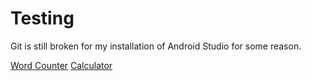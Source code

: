 # Testing
Git is still broken for my installation of Android Studio for some reason.

[Word Counter](https://github.com/bluethea/Testing/releases/download/LW6/Word.Counter.zip)
[Calculator](https://github.com/bluethea/Testing/releases/download/LW6/Calculator.zip)
